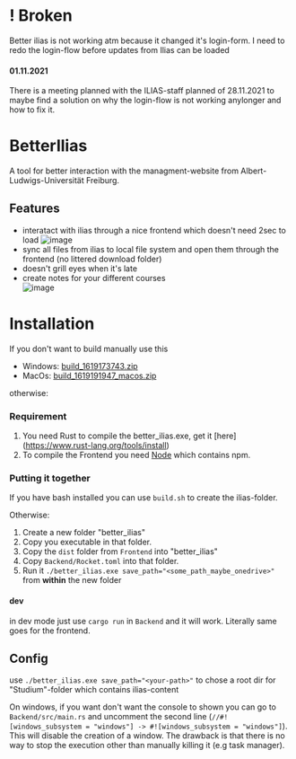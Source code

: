 # ! Broken
Better ilias is not working atm because it changed it's login-form. I need to redo the login-flow before updates from Ilias can be loaded

#### 01.11.2021
There is a meeting planned with the ILIAS-staff planned of 28.11.2021 to maybe find a solution on why the login-flow is not working anylonger and how to fix it.

# BetterIlias
A tool for better interaction with the managment-website from Albert-Ludwigs-Universität Freiburg.


## Features
* interatact with ilias through a nice frontend which doesn't need 2sec to load
![image](https://user-images.githubusercontent.com/39526136/111999674-7c42d800-8b1d-11eb-8462-b31d891e3d5a.png)
* sync all files from ilias to local file system and open them through the frontend (no littered download folder)
* doesn't grill eyes when it's late
* create notes for your different courses  
![image](https://user-images.githubusercontent.com/39526136/114848177-b894eb80-9dde-11eb-9022-939e089322da.png)

# Installation
If you don't want to build manually use this
* Windows: [build_1619173743.zip](https://github.com/Septias/BetterIlias/files/6364627/build_1619173743.zip)
* MacOs: [build_1619191947_macos.zip](https://github.com/Septias/BetterIlias/files/6366910/build_1619191947_macos.zip)

otherwise:

### Requirement
1. You need Rust to compile the better_ilias.exe, get it [here] (https://www.rust-lang.org/tools/install)
2. To compile the Frontend you need [Node](https://nodejs.org/en/) which contains npm. 

### Putting it together
If you have bash installed you can use `build.sh` to create the ilias-folder.

Otherwise:
1. Create a new folder "better_ilias"
2. Copy you executable in that folder.
3. Copy the `dist` folder from `Frontend` into "better_ilias"
4. Copy `Backend/Rocket.toml` into that folder.
5. Run it `./better_ilias.exe save_path="<some_path_maybe_onedrive>"` from **within** the new folder

#### dev
in dev mode just use `cargo run` in `Backend` and it will work. Literally same goes for the frontend. 

## Config
use `./better_ilias.exe save_path="<your-path>"` to chose a root dir for "Studium"-folder which contains ilias-content 

On windows, if you want don't want the console to shown you can go to `Backend/src/main.rs` and uncomment the second line (`//#![windows_subsystem = "windows"] -> #![windows_subsystem = "windows"]`). This will disable the creation of a window. The drawback is that there is no way to stop the execution other than manually killing it (e.g task manager).

